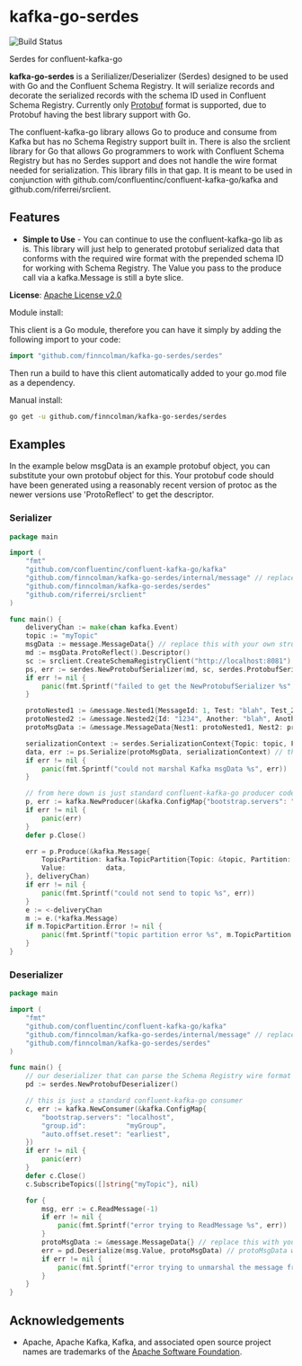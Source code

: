 # kafka-go-serdes

![Build Status](https://github.com/finncolman/kafka-go-serdes/actions/workflows/go.yml/badge.svg?event=push)

Serdes for confluent-kafka-go

**kafka-go-serdes** is a Serilializer/Deserializer (Serdes) designed to be used with Go and the Confluent Schema Registry.
It will serialize records and decorate the serialized records with the schema ID used in Confluent Schema Registry.
Currently only [Protobuf](https://developers.google.com/protocol-buffers) format is supported, due to Protobuf having the best library support with Go.

The confluent-kafka-go library allows Go to produce and consume from Kafka but has no Schema Registry support built in.
There is also the srclient library for Go that allows Go programmers to work with Confluent Schema Registry but has no Serdes support and does not handle the wire format needed for serialization.
This library fills in that gap. It is meant to be used in conjunction with github.com/confluentinc/confluent-kafka-go/kafka and github.com/riferrei/srclient.

## Features

* **Simple to Use** - You can continue to use the confluent-kafka-go lib as is. 
This library will just help to generated protobuf serialized data that conforms with the required wire format with the prepended schema ID for working with Schema Registry.
The Value you pass to the produce call via a kafka.Message is still a byte slice.

**License**: [Apache License v2.0](http://www.apache.org/licenses/LICENSE-2.0)

Module install:

This client is a Go module, therefore you can have it simply by adding the following import to your code:

```go
import "github.com/finncolman/kafka-go-serdes/serdes"
```

Then run a build to have this client automatically added to your go.mod file as a dependency.

Manual install:

```bash
go get -u github.com/finncolman/kafka-go-serdes/serdes
```

## Examples

In the example below msgData is an example protobuf object, you can substitute your own protobuf object for this. 
Your protobuf code should have been generated using a reasonably recent version of protoc as the newer versions use 'ProtoReflect' to get the descriptor. 
### Serializer
```go
package main

import (
	"fmt"
	"github.com/confluentinc/confluent-kafka-go/kafka"
	"github.com/finncolman/kafka-go-serdes/internal/message" // replace this with your own generated protobuf code
	"github.com/finncolman/kafka-go-serdes/serdes"
	"github.com/riferrei/srclient"
)

func main() {
	deliveryChan := make(chan kafka.Event)
	topic := "myTopic"
	msgData := message.MessageData{} // replace this with your own struct
	md := msgData.ProtoReflect().Descriptor()
	sc := srclient.CreateSchemaRegistryClient("http://localhost:8081") // we are using the srclient to interact with Confluent Schema Registry
	ps, err := serdes.NewProtobufSerializer(md, sc, serdes.ProtobufSerializerConfig{serdes.AutoRegisterSchemas: true, serdes.UseLatestVersion: true}) // you can change these settings as you require
	if err != nil {
		panic(fmt.Sprintf("failed to get the NewProtobufSerializer %s", err))
	}

	protoNested1 := &message.Nested1{MessageId: 1, Test: "blah", Test_2: "blah2"} // replace this with your own code
	protoNested2 := &message.Nested2{Id: "1234", Another: "blah", AnotherPart: "test"}
	protoMsgData := &message.MessageData{Nest1: protoNested1, Nest2: protoNested2}

	serializationContext := serdes.SerializationContext{Topic: topic, Field: serdes.MessageFieldValue} // this is value serialization, not key serialization
	data, err := ps.Serialize(protoMsgData, serializationContext) // this generated byte slice is in the correct wire format for use with Confluent Schema Registry
	if err != nil {
		panic(fmt.Sprintf("could not marshal Kafka msgData %s", err))
	}

	// from here down is just standard confluent-kafka-go producer code
	p, err := kafka.NewProducer(&kafka.ConfigMap{"bootstrap.servers": "localhost"})
	if err != nil {
		panic(err)
	}
	defer p.Close()

	err = p.Produce(&kafka.Message{
		TopicPartition: kafka.TopicPartition{Topic: &topic, Partition: kafka.PartitionAny},
		Value:          data,
	}, deliveryChan)
	if err != nil {
		panic(fmt.Sprintf("could not send to topic %s", err))
	}
	e := <-deliveryChan
	m := e.(*kafka.Message)
	if m.TopicPartition.Error != nil {
		panic(fmt.Sprintf("topic partition error %s", m.TopicPartition.Error))
	}
}
```

### Deserializer
```go
package main

import (
	"fmt"
	"github.com/confluentinc/confluent-kafka-go/kafka"
	"github.com/finncolman/kafka-go-serdes/internal/message" // replace this with your own generated protobuf code
	"github.com/finncolman/kafka-go-serdes/serdes"
)

func main() {
	// our deserializer that can parse the Schema Registry wire format correctly
	pd := serdes.NewProtobufDeserializer()

	// this is just a standard confluent-kafka-go consumer
	c, err := kafka.NewConsumer(&kafka.ConfigMap{
		"bootstrap.servers": "localhost",
		"group.id":          "myGroup",
		"auto.offset.reset": "earliest",
	})
	if err != nil {
		panic(err)
	}
	defer c.Close()
	c.SubscribeTopics([]string{"myTopic"}, nil)

	for {
		msg, err := c.ReadMessage(-1)
		if err != nil {
			panic(fmt.Sprintf("error trying to ReadMessage %s", err))
		}
		protoMsgData := &message.MessageData{} // replace this with your own struct pointer
		err = pd.Deserialize(msg.Value, protoMsgData) // protoMsgData will now contain the deserialized data
		if err != nil {
			panic(fmt.Sprintf("error trying to unmarshal the message from Kafka %s", err))
		}
	}
}
```

## Acknowledgements
* Apache, Apache Kafka, Kafka, and associated open source project names are trademarks of the [Apache Software Foundation](https://www.apache.org/).